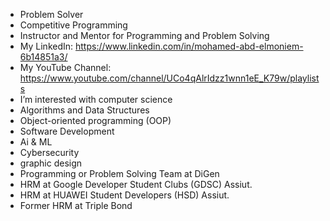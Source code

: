 - Problem Solver 
- Competitive Programming
- Instructor and Mentor for Programming and Problem Solving
- My LinkedIn: https://www.linkedin.com/in/mohamed-abd-elmoniem-6b14851a3/
- My YouTube Channel: https://www.youtube.com/channel/UCo4qAlrIdzz1wnn1eE_K79w/playlists
- I’m interested with computer science
- Algorithms and Data Structures
- Object-oriented programming (OOP)
- Software Development
- Ai & ML
- Cybersecurity
- graphic design
- Programming or Problem Solving Team at DiGen
- HRM at Google Developer Student Clubs (GDSC) Assiut.
- HRM at HUAWEI Student Developers (HSD) Assiut.
- Former HRM at Triple Bond
